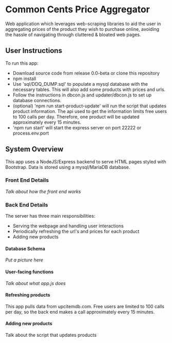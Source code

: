 # Common Cents Price Aggregator
Web application which  leverages web-scraping libraries to aid the user in aggregating prices of the product they wish to purchase online, avoiding the hassle of navigating through cluttered & bloated web pages. 

## User Instructions
To run this app:
* Download source code from release 0.0-beta or clone this repository
* npm install
* Use 'sql/DDQ_DUMP.sql' to populate a mysql database with the necessary tables. This will also add some products with prices and urls.
* Follow the instructions in dbcon.js and updater/dbcon.js to set up database connections.
* (optional) 'npm run start-product-update' will run the script that updates product information. The api used to get the information limits free users to 100 calls per day. Therefore, one product will be updated approximately every 15 minutes.
* 'npm run start' will start the express server on port 22222 or process.env.port

## System Overview
This app uses a NodeJS/Express backend to serve HTML pages styled with Bootstrap. Data is stored using a mysql/MariaDB database.

### Front End Details
*Talk about how the front end works*

### Back End Details
The server has three main responsibilities:
* Serving the webpage and handling user interactions
* Periodically refreshing the url's and prices for each product
* Adding new products

#### Database Schema
*Put a picture here*

#### User-facing functions
*Talk about what app.js does*

#### Refreshing products
This app pulls data from upcitemdb.com. Free users are limited to 100 calls per day, so the back end makes a call approximately every 15 minutes.

#### Adding new products
Talk about the script that updates products
